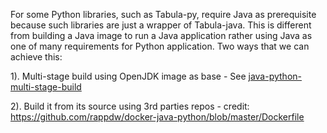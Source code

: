 For some Python libraries, such as Tabula-py, require Java as prerequisite because such libraries are just a wrapper of Tabula-java. This is different from building a Java image to run a Java application rather using Java as one of many requirements for Python application. Two ways that we can achieve this:

1). Multi-stage build using OpenJDK image as base - See [java-python-multi-stage-build](https://github.com/liamsuma/laughing-telegram-docker-repo/tree/master/java-python-multi-stage-build)

2). Build it from its source using 3rd parties repos - credit: https://github.com/rappdw/docker-java-python/blob/master/Dockerfile
